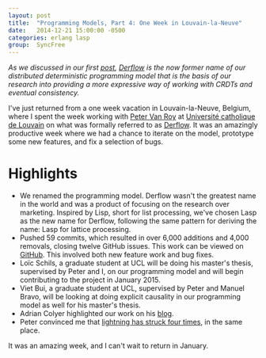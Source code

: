 ```yaml
---
layout: post
title:  "Programming Models, Part 4: One Week in Louvain-la-Neuve"
date:   2014-12-21 15:00:00 -0500
categories: erlang lasp
group:  SyncFree
---
```


_As we discussed in our first [post][part1], [Derflow][derflow] is the
now former name of our distributed deterministic programming model that
is the basis of our research into providing a more expressive way of
working with CRDTs and eventual consistency._

I've just returned from a one week vacation in Louvain-la-Neuve,
Belgium, where I spent the week working with [Peter Van Roy][pvr] at
[Université catholique de Louvain][ucl] on what was formally referred to
as [Derflow][derflow].  It was an amazingly productive week where we had
a chance to iterate on the model, prototype some new features, and fix a
selection of bugs.

# Highlights

* We renamed the programming model.  Derflow wasn't the greatest name in
  the world and was a product of focusing on the research over
  marketing.  Inspired by Lisp, short for list processing, we've chosen
  Lasp as the new name for Derflow, following the same pattern for
  deriving the name: Lasp for lattice processing.
* Pushed 59 commits, which resulted in over 6,000 additions and 4,000
  removals, closing twelve GitHub issues.  This work can be viewed on
  [GitHub][github].  This involved both new feature work and bug fixes.
* Loïc Schils, a graduate student at UCL will be doing his master's
  thesis, supervised by Peter and I, on our programming model and will
  begin contributing to the project in January 2015.
* Viet Bui, a graduate student at UCL, supervised by Peter and Manuel
  Bravo, will be looking at doing explicit causality in our programming
  model as well for his master's thesis.
* Adrian Colyer highlighted our work on his [blog][blog].
* Peter convinced me that [lightning has struck four times][lightning],
  in the same place.

It was an amazing week, and I can't wait to return in January.

[part1]: http://christophermeiklejohn.com/derflow/erlang/2014/09/28/try-derflow.html
[derflow]: https://github.com/cmeiklejohn/derflow
[ricon]: https://www.youtube.com/watch?v=1KP_pxFhlVU
[syncfree]: http://syncfree.lip6.fr
[pvr]: http://www.info.ucl.ac.be/~pvr/cvvanroy.html
[ucl]: http://www.uclouvain.be
[github]: https://github.com/cmeiklejohn/lasp/pulse/monthly
[lightning]: http://www.info.ucl.ac.be/~pvr/flopsPVRarticle.pdf
[blog]: http://blog.acolyer.org/2014/12/19/derflow-distributed-deterministic-dataflow-programming-for-erlang/
